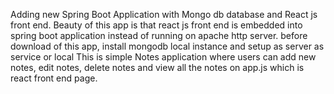 Adding new Spring Boot Application with Mongo db database and React js front end.
Beauty of this app is that react js front end is embedded into spring boot application instead of running on apache http server.
before download of this app, install mongodb local instance and setup as server as service or local
This is simple Notes application where users can add new notes, edit notes, delete notes  and view all the notes on app.js which is react front end page.
